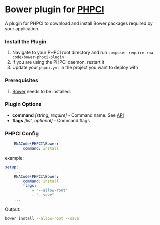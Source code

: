 # Bower plugin for [PHPCI](https://www.phptesting.org)

A plugin for PHPCI to download and install Bower packages required by your application.

### Install the Plugin

1. Navigate to your PHPCI root directory and run `composer require rna-code/bower-phpci-plugin`
2. If you are using the PHPCI daemon, restart it
3. Update your `phpci.yml` in the project you want to deploy with

### Prerequisites

1. [Bower](https://www.bower.io) needs to be installed.

### Plugin Options
- **command** _[string, require]_ - Command name. See [API](http://bower.io/docs/api/)
- **flags** _[list, optional]_ - Command flags

### PHPCI Config

```yml
    RNACode\PHPCI\Bower:
        command: install
```

example:

```yml
setup:
    ...
    RNACode\PHPCI\Bower:
        command: install
        flags:
            - "--allow-root"
            - "--save"
    ...
```

Output:

```bash
bower install --allow-root --save
```
